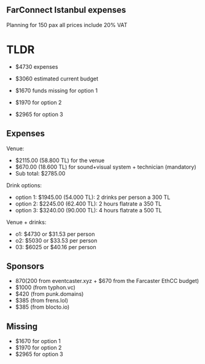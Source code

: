 ## FarConnect Istanbul expenses
Planning for 150 pax all prices include 20% VAT

# TLDR
- $4730 expenses 
- $3060 estimated current budget
- $1670 funds missing for option 1

- $1970 for option 2
- $2965 for option 3


## Expenses
Venue:
- $2115.00 (58.800 TL) for the venue
- $670.00 (18.600 TL) for sound+visual system + technician (mandatory)
- Sub total: $2785.00

Drink options:
- option 1: $1945.00 (54.000 TL): 2 drinks per person a 300 TL 
- option 2: $2245.00 (62.400 TL): 2 hours flatrate a 350 TL
- option 3: $3240.00 (90.000 TL): 4 hours flatrate a 500 TL

Venue + drinks:
- o1: $4730 or $31.53 per person
- o2: $5030 or $33.53 per person
- 03: $6025 or $40.16 per person

## Sponsors
- $870 ($200 from eventcaster.xyz + $670 from the Farcaster EthCC budget)
- $1000 (from typhon.vc)
- $420 (from punk.domains)
- $385 (from frens.lol)
- $385 (from blocto.io)

## Missing
- $1670 for option 1
- $1970 for option 2
- $2965 for option 3

